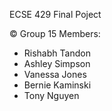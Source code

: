 ECSE 429 Final Poject

© Group 15
Members:
  - Rishabh Tandon
  - Ashley Simpson
  - Vanessa Jones
  - Bernie Kaminski
  - Tony Nguyen
